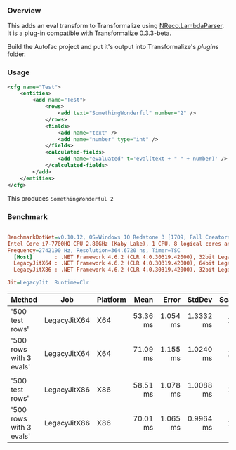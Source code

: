### Overview

This adds an eval transform to Transformalize using [NReco.LambdaParser](https://github.com/nreco/lambdaparser).  It is a plug-in compatible with Transformalize 0.3.3-beta.

Build the Autofac project and put it's output into Transformalize's *plugins* folder.

### Usage

```xml
<cfg name="Test">
    <entities>
        <add name="Test">
            <rows>
                <add text="SomethingWonderful" number="2" />
            </rows>
            <fields>
                <add name="text" />
                <add name="number" type="int" />
            </fields>
            <calculated-fields>
                <add name="evaluated" t='eval(text + " " + number)' />
            </calculated-fields>
        </add>
    </entities>
</cfg>
```

This produces `SomethingWonderful 2`

### Benchmark

``` ini

BenchmarkDotNet=v0.10.12, OS=Windows 10 Redstone 3 [1709, Fall Creators Update] (10.0.16299.251)
Intel Core i7-7700HQ CPU 2.80GHz (Kaby Lake), 1 CPU, 8 logical cores and 4 physical cores
Frequency=2742190 Hz, Resolution=364.6720 ns, Timer=TSC
  [Host]       : .NET Framework 4.6.2 (CLR 4.0.30319.42000), 32bit LegacyJIT-v4.7.2633.0
  LegacyJitX64 : .NET Framework 4.6.2 (CLR 4.0.30319.42000), 64bit LegacyJIT/clrjit-v4.7.2633.0;compatjit-v4.7.2633.0
  LegacyJitX86 : .NET Framework 4.6.2 (CLR 4.0.30319.42000), 32bit LegacyJIT-v4.7.2633.0

Jit=LegacyJit  Runtime=Clr  

```
|                  Method |          Job | Platform |     Mean |    Error |    StdDev | Scaled | ScaledSD |
|------------------------ |------------- |--------- |---------:|---------:|----------:|-------:|---------:|
|         &#39;500 test rows&#39; | LegacyJitX64 |      X64 | 53.36 ms | 1.054 ms | 1.3332 ms |   1.00 |     0.00 |
| &#39;500 rows with 3 evals&#39; | LegacyJitX64 |      X64 | 71.09 ms | 1.155 ms | 1.0240 ms |   1.33 |     0.04 |
|                         |              |          |          |          |           |        |          |
|         &#39;500 test rows&#39; | LegacyJitX86 |      X86 | 58.51 ms | 1.078 ms | 1.0088 ms |   1.00 |     0.00 |
| &#39;500 rows with 3 evals&#39; | LegacyJitX86 |      X86 | 70.01 ms | 1.065 ms | 0.9964 ms |   1.20 |     0.03 |
